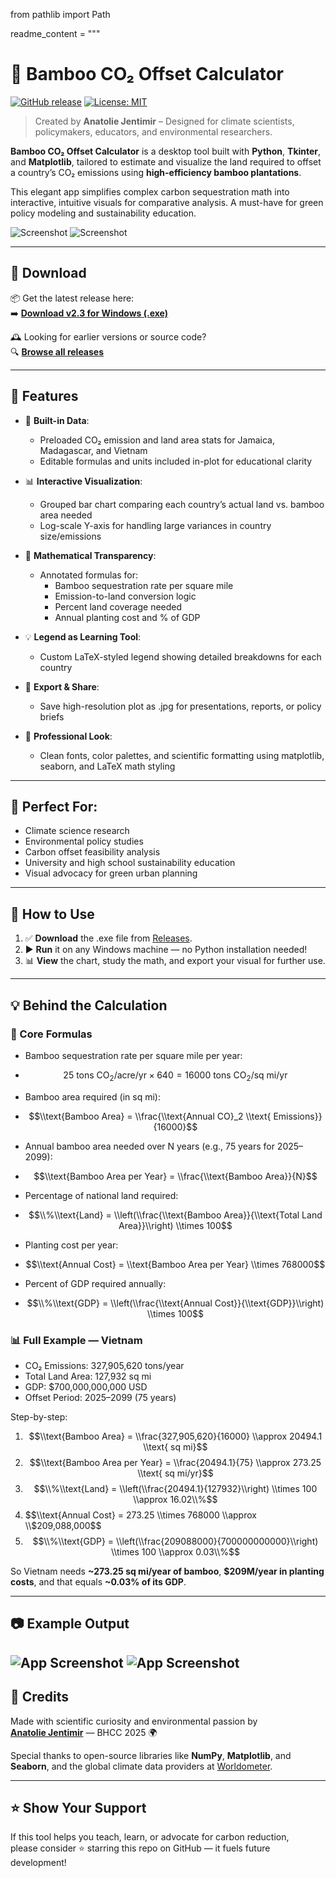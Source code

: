 from pathlib import Path

readme_content = """
# 🎍 Bamboo CO₂ Offset Calculator

[![GitHub release](https://img.shields.io/github/v/release/jentimanatol/BambooCO2Offset)](https://github.com/jentimanatol/BambooCO2Offset/releases)
[![License: MIT](https://img.shields.io/badge/License-MIT-blue.svg)](LICENSE)

> Created by **Anatolie Jentimir** – Designed for climate scientists, policymakers, educators, and environmental researchers.

**Bamboo CO₂ Offset Calculator** is a desktop tool built with **Python**, **Tkinter**, and **Matplotlib**, tailored to estimate and visualize the land required to offset a country’s CO₂ emissions using **high-efficiency bamboo plantations**.

This elegant app simplifies complex carbon sequestration math into interactive, intuitive visuals for comparative analysis. A must-have for green policy modeling and sustainability education.

![Screenshot](screenshots/Screenshot1.png)
![Screenshot](screenshots/Screenshot2.png)

---

## 🔽 Download

📦 Get the latest release here:  
➡️ **[Download v2.3 for Windows (.exe)](https://github.com/jentimanatol/BambooCO2Offset/releases/download/v2.3/BambooCO2OffsetCalculator.exe)**

🕰️ Looking for earlier versions or source code?  
🔍 **[Browse all releases](https://github.com/jentimanatol/BambooCO2Offset/releases)**

---

## 🌱 Features

- 📍 **Built-in Data**:
  - Preloaded CO₂ emission and land area stats for Jamaica, Madagascar, and Vietnam
  - Editable formulas and units included in-plot for educational clarity

- 📊 **Interactive Visualization**:
  - Grouped bar chart comparing each country’s actual land vs. bamboo area needed
  - Log-scale Y-axis for handling large variances in country size/emissions

- 🧮 **Mathematical Transparency**:
  - Annotated formulas for:
    - Bamboo sequestration rate per square mile
    - Emission-to-land conversion logic
    - Percent land coverage needed
    - Annual planting cost and % of GDP

- 💡 **Legend as Learning Tool**:
  - Custom LaTeX-styled legend showing detailed breakdowns for each country

- 💾 **Export & Share**:
  - Save high-resolution plot as .jpg for presentations, reports, or policy briefs

- 🎨 **Professional Look**:
  - Clean fonts, color palettes, and scientific formatting using matplotlib, seaborn, and LaTeX math styling

---

## 🧪 Perfect For:

- Climate science research
- Environmental policy studies
- Carbon offset feasibility analysis
- University and high school sustainability education
- Visual advocacy for green urban planning

---

## 🚀 How to Use

1. ✅ **Download** the .exe file from [Releases](https://github.com/jentimanatol/BambooCO2Offset/releases).
2. ▶️ **Run** it on any Windows machine — no Python installation needed!
3. 📊 **View** the chart, study the math, and export your visual for further use.

---

## 💡 Behind the Calculation

### 📐 Core Formulas

- Bamboo sequestration rate per square mile per year:

  
- $$25 \text{ tons CO}_2/\text{acre}/\text{yr} \times 640 = 16000 \text{ tons CO}_2/\text{sq mi}/\text{yr}$$
  
- Bamboo area required (in sq mi):

- $$\\text{Bamboo Area} = \\frac{\\text{Annual CO}_2 \\text{ Emissions}}{16000}$$

- Annual bamboo area needed over N years (e.g., 75 years for 2025–2099):

- $$\\text{Bamboo Area per Year} = \\frac{\\text{Bamboo Area}}{N}$$

- Percentage of national land required:

- $$\\%\\text{Land} = \\left(\\frac{\\text{Bamboo Area}}{\\text{Total Land Area}}\\right) \\times 100$$

- Planting cost per year:

- $$\\text{Annual Cost} = \\text{Bamboo Area per Year} \\times 768000$$

- Percent of GDP required annually:

- $$\\%\\text{GDP} = \\left(\\frac{\\text{Annual Cost}}{\\text{GDP}}\\right) \\times 100$$

### 📊 Full Example — Vietnam

- CO₂ Emissions: 327,905,620 tons/year  
- Total Land Area: 127,932 sq mi  
- GDP: \$700,000,000,000 USD  
- Offset Period: 2025–2099 (75 years)

Step-by-step:

1. $$\\text{Bamboo Area} = \\frac{327,905,620}{16000} \\approx 20494.1 \\text{ sq mi}$$  
2. $$\\text{Bamboo Area per Year} = \\frac{20494.1}{75} \\approx 273.25 \\text{ sq mi/yr}$$  
3. $$\\%\\text{Land} = \\left(\\frac{20494.1}{127932}\\right) \\times 100 \\approx 16.02\\%$$  
4. $$\\text{Annual Cost} = 273.25 \\times 768000 \\approx \\$209,088,000$$  
5. $$\\%\\text{GDP} = \\left(\\frac{209088000}{700000000000}\\right) \\times 100 \\approx 0.03\\%$$

So Vietnam needs **~273.25 sq mi/year of bamboo**, **\$209M/year in planting costs**, and that equals **~0.03% of its GDP**.

---

## 📷 Example Output

![App Screenshot](screenshots/Bambo_ofset.png)
![App Screenshot](screenshots/Reduction_over_time.png)
---

## 🙌 Credits

Made with scientific curiosity and environmental passion by  
**[Anatolie Jentimir](https://github.com/jentimanatol)** — BHCC 2025 🌍

Special thanks to open-source libraries like **NumPy**, **Matplotlib**, and **Seaborn**, and the global climate data providers at [Worldometer](https://www.worldometers.info/co2-emissions/).

---

## ⭐ Show Your Support

If this tool helps you teach, learn, or advocate for carbon reduction,  
please consider ⭐ starring this repo on GitHub — it fuels future development!


